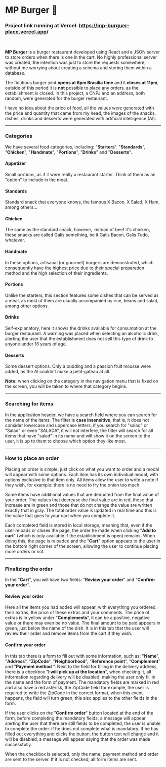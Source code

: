 # MP Burger 🍔

### Project link running at Vercel: https://mp-burguer-place.vercel.app/

<br />

**MP Burger** is a burger restaurant developed using React and a JSON server to store orders when there is one in the cart. No highly professional server was created, the intention was just to store the requests somewhere, without me worrying about creating a schema and storing them within a database.

The fictitious burger joint **opens at 6pm Brasília time** and it **closes at 11pm**, outside of this period it is **not** possible to place any orders, as the establishment is closed. In this project, a CNPJ and an address, both random, were generated for the burger restaurant.

I have no idea about the price of food, all the values ​​were generated with the price and quantity that came from my head, the images of the snacks, dishes, drinks and desserts were generated with artificial intelligence (AI).

<hr />

### Categories
We have several food categories, including: "**Starters**", "**Standards**", "**Chicken**", "**Handmate**", "**Portions**", "**Drinks**" and "**Desserts**"**.**

#### Appetizer
Small portions, as if it were really a restaurant starter. Think of them as an "option" to include in the meal.

#### Standards
Standard snack that everyone knows, the famous X Bacon, X Salad, X Ham, among others...

#### Chicken
The same as the standard snack, however, instead of beef it's chicken, these snacks are called Galis something, be it Galis Bacon, Galis Tudo, whatever.

#### Handmate
In these options, artisanal (or gourmet) burgers are demonstrated, which consequently have the highest price due to their special preparation method and the high selection of their ingredients.

#### Portions
Unlike the starters, this section features some dishes that can be served as a meal, as most of them are usually accompanied by rice, beans and salad, among other options.

#### Drinks
Self-explanatory, here it shows the drinks available for consumption at the burger restaurant. A warning was placed when selecting an alcoholic drink, alerting the user that the establishment does not sell this type of drink to anyone under 18 years of age.

#### Desserts
Some dessert options. Only a pudding and a passion fruit mousse were added, as the AI ​​couldn't make a petit-gateau at all.

**Note:** when clicking on the category in the navigation menu that is fixed on the screen, you will be taken to where that category begins.

<hr />

### Searching for items
In the application header, we have a search field where you can search for the name of the items. The filter is **case insensitive**, that is, it does not consider lowercase and uppercase letters, if you search for "salad" or "Salad" or even "SALADA", it will not interfere, the filter will search for all items that have "salad" in its name and will show it on the screen to the user, it is up to them to choose which option they like most.

<hr />

### How to place an order
Placing an order is simple, just click on what you want to order and a modal will appear with some options. Each item has its own individual modal, with options exclusive to that item only. All items allow the user to write a note if they wish, for example: there is no need to fry the onion too much.

Some items have additional values ​​that are deducted from the final value of your order. The values ​​that decrease the final value are in red, those that increase are in green and those that do not change the value are written exactly that in gray. The total order value is updated in real time and this is the value that goes to your cart when you complete it.

Each completed field is stored in local storage, meaning that, even if the user reloads or closes the page, the order he made when clicking "**Add to cart**" (which is only available if the establishment is open) remains. When doing this, the page is reloaded and the "**Cart**" option appears to the user in the bottom right corner of the screen, allowing the user to continue placing more orders or not.

<hr />

### Finalizing the order
In the "**Cart**", you will have two fields: "**Review your order**" and "**Confirm your order**".

#### Review your order
Here all the items you had added will appear, with everything you ordered, their extras, the price of these extras and your comments. The price of extras is in yellow under "**Complements**", it can be a positive, negative value or there may even be no value. The final amount to be paid appears in green, just below the name of the dish. It is in this tab that the user will review their order and remove items from the cart if they wish.

#### Confirm your order
In this tab there is a form to fill out with some information, such as: "**Name**", "**Address**", "**ZipCode**", "**Neighborhood**", "**Reference point**", "**Complement**" and "**Payment method** ". Next to the field for filling in the delivery address, there is a checkbox "**I will pick up at the location**", when checking it, all information regarding delivery will be disabled, making the user only fill in the name and the form of payment. The mandatory fields are marked in red and also have a red asterisk, the ZipCode field for example, the user is required to write the ZipCode in the correct format, when this event happens, the field will turn green, this also applies to the other fields in the form.

If the user clicks on the "**Confirm order**" button located at the end of the form, before completing the mandatory fields, a message will appear alerting the user that there are still fields to be completed, the user is unable to complete the order. if he does not complete what is mandatory. If he has filled out everything and clicks the button, the button text will change and it will be disabled, a message will appear saying that the order was made successfully.

When the checkbox is selected, only the name, payment method and order are sent to the server. If it is not checked, all form items are sent.
